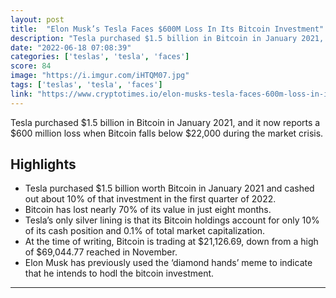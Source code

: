 ```yaml
---
layout: post
title:  "Elon Musk’s Tesla Faces $600M Loss In Its Bitcoin Investment"
description: "Tesla purchased $1.5 billion in Bitcoin in January 2021, and it now reports a $600 million loss when Bitcoin falls below $22,000 during the market crisis."
date: "2022-06-18 07:08:39"
categories: ['teslas', 'tesla', 'faces']
score: 84
image: "https://i.imgur.com/iHTQM07.jpg"
tags: ['teslas', 'tesla', 'faces']
link: "https://www.cryptotimes.io/elon-musks-tesla-faces-600m-loss-in-its-bitcoin-investment/"
---
```


Tesla purchased $1.5 billion in Bitcoin in January 2021, and it now reports a $600 million loss when Bitcoin falls below $22,000 during the market crisis.

## Highlights

- Tesla purchased $1.5 billion worth Bitcoin in January 2021 and cashed out about 10% of that investment in the first quarter of 2022.
- Bitcoin has lost nearly 70% of its value in just eight months.
- Tesla’s only silver lining is that its Bitcoin holdings account for only 10%  of its cash position and 0.1% of total market capitalization.
- At the time of writing, Bitcoin is trading at $21,126.69, down from a high of $69,044.77 reached in November.
- Elon Musk has previously used the ‘diamond hands’ meme to indicate that he intends to hodl the bitcoin investment.

---
